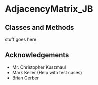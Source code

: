 # AdjacencyMatrix_JB
## Classes and Methods
stuff goes here

## Acknowledgements
<ul>
	<li>Mr. Christopher Kuszmaul</li>
	<li>Mark Keller (Help with test cases)</li>
	<li>Brian Gerber</li>
</ul>